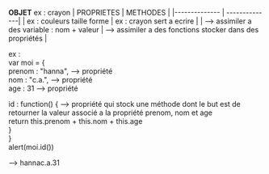 **OBJET** ex : crayon
| PROPRIETES | METHODES | 
|-------------- | --------------| 
| ex : couleurs taille forme | ex : crayon sert a ecrire | 
| --> assimiler a des variable : nom + valeur | --> assimiler a des fonctions stocker dans des propriétés | 



ex :   
var moi = {   
  prenom : "hanna",                               --> propriété   
  nom : "c.a.",                                   --> propriété   
  age : 31                                        --> propriété   
  
  id : function() {                               --> propriété qui stock une méthode dont le but est de retourner la valeur associé a la propriété prenom, nom et age   
    return this.prenom + this.nom + this.age   
  }   
}   
alert(moi.id())   
   
--> hannac.a.31    
